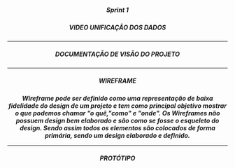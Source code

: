 <h5 align = "center">  Sprint 1 </h5>
<h5 align = "center"> VIDEO UNIFICAÇÃO DOS DADOS  </h5>

<p align "center">

  <hr>

  <p align ="center">

 <h5 align = "center">
  <div>

  <h5 align = "center"> DOCUMENTAÇÃO DE VISÃO DO PROJETO  </h5>

  <p align "center">

  <hr>

  <p align ="center">

 <h5 align = "center">
  <div>

  <h5 align = "center"> WIREFRAME  </h5>

<h15 align = "center"> Wireframe pode ser definido como uma representação de baixa  fidelidade do design de um projeto e tem como principal objetivo mostrar o que    podemos chamar "o quê,"como" e "onde".
   Os Wireframes não possuem design bem elaborado e são como se fosse o esqueleto do design. Sendo assim todos os elementos são colocados de forma primária, sendo um design elaborado e definido.  
   </h15>
   <p align "center">

  <hr>

  <p align ="center">

 <h5 align = "center">
  <div>

  <h5 align = "center">
  <div>

  <h5 align = "center"> PROTÓTIPO  </h5>

   <p align "center">



